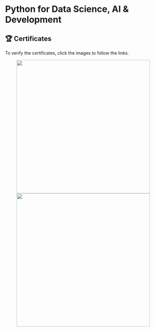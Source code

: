 # Python for Data Science, AI & Development


## 🏆 Certificates 
To verify the certificates, click the images to follow the links.

<p align="middle">
  <a href="https://www.coursera.org/account/accomplishments/verify/M3EAHFDSEHPU"><img src="https://s3.amazonaws.com/coursera_assets/meta_images/generated/CERTIFICATE_LANDING_PAGE/CERTIFICATE_LANDING_PAGE~M3EAHFDSEHPU/CERTIFICATE_LANDING_PAGE~M3EAHFDSEHPU.jpeg" height="430"></a>
  <a href="https://www.credly.com/badges/2b4a9f34-7a41-488a-b861-c211dadccbbc/public_url"><img src="https://images.credly.com/size/680x680/images/0571ab1d-f43b-43d9-9c68-8ebd0ebd61b7/Python_for_Data_Sci_and_AI_Foundational.png" height="430"></a>
</p>